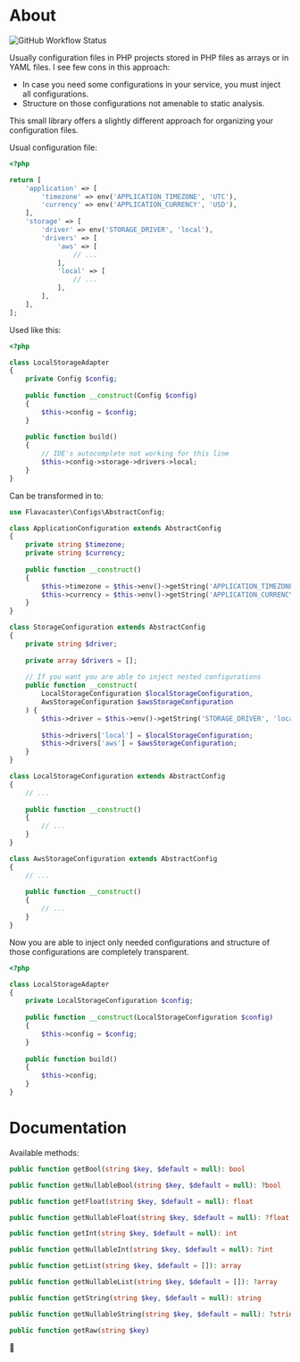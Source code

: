 # About

![GitHub Workflow Status](https://img.shields.io/github/workflow/status/nope7777/configs/common-workflow)

Usually configuration files in PHP projects stored in PHP files as arrays or in YAML files. 
I see few cons in this approach:
- In case you need some configurations in your service, you must inject all configurations.
- Structure on those configurations not amenable to static analysis.

This small library offers a slightly different approach for organizing your configuration files.

Usual configuration file:

```php
<?php

return [
    'application' => [
        'timezone' => env('APPLICATION_TIMEZONE', 'UTC'),
        'currency' => env('APPLICATION_CURRENCY', 'USD'),
    ],
    'storage' => [
        'driver' => env('STORAGE_DRIVER', 'local'),
        'drivers' => [
            'aws' => [
                // ...
            ],
            'local' => [
                // ...
            ],
        ],
    ],
];
```

Used like this:

```php
<?php

class LocalStorageAdapter
{
    private Config $config;
    
    public function __construct(Config $config)
    {
        $this->config = $config;
    }
    
    public function build()
    {
        // IDE's autocomplete not working for this line
        $this->config->storage->drivers->local;
    }
}
```

Can be transformed in to:

```php
use Flavacaster\Configs\AbstractConfig;

class ApplicationConfiguration extends AbstractConfig
{
    private string $timezone;
    private string $currency;
    
    public function __construct()
    {
        $this->timezone = $this->env()->getString('APPLICATION_TIMEZONE', 'UTC');
        $this->currency = $this->env()->getString('APPLICATION_CURRENCY', 'USD');
    }
}

class StorageConfiguration extends AbstractConfig
{
    private string $driver;
    
    private array $drivers = [];
    
    // If you want you are able to inject nested configurations
    public function __construct(
        LocalStorageConfiguration $localStorageConfiguration,
        AwsStorageConfiguration $awsStorageConfiguration
    ) {
        $this->driver = $this->env()->getString('STORAGE_DRIVER', 'local');
        
        $this->drivers['local'] = $localStorageConfiguration;
        $this->drivers['aws'] = $awsStorageConfiguration;
    }
}

class LocalStorageConfiguration extends AbstractConfig
{
    // ...
    
    public function __construct()
    {
        // ...
    }
}

class AwsStorageConfiguration extends AbstractConfig
{
    // ...
    
    public function __construct()
    {
        // ...
    }
}
```

Now you are able to inject only needed configurations and structure of those configurations are completely transparent. 

```php
<?php

class LocalStorageAdapter
{
    private LocalStorageConfiguration $config;
    
    public function __construct(LocalStorageConfiguration $config)
    {
        $this->config = $config;
    }
    
    public function build()
    {
        $this->config;
    }
}
```

# Documentation

Available methods:

```php
public function getBool(string $key, $default = null): bool
```

```php
public function getNullableBool(string $key, $default = null): ?bool
```

```php
public function getFloat(string $key, $default = null): float
```

```php
public function getNullableFloat(string $key, $default = null): ?float
```

```php
public function getInt(string $key, $default = null): int
```

```php
public function getNullableInt(string $key, $default = null): ?int
```

```php
public function getList(string $key, $default = []): array
```

```php
public function getNullableList(string $key, $default = []): ?array
```

```php
public function getString(string $key, $default = null): string
```

```php
public function getNullableString(string $key, $default = null): ?string
```

```php
public function getRaw(string $key)
```

🥔
